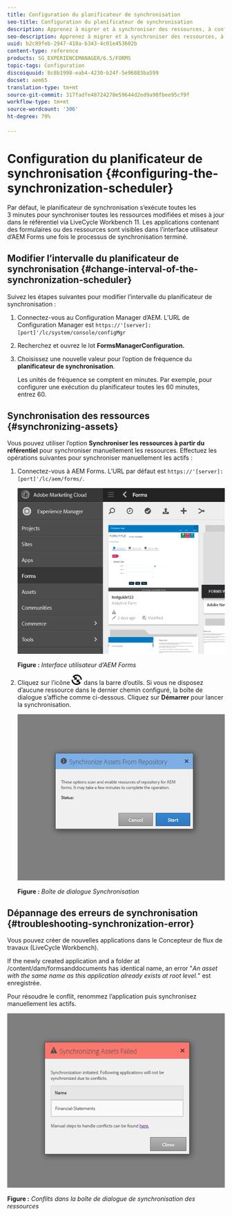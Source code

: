 ```yaml
---
title: Configuration du planificateur de synchronisation
seo-title: Configuration du planificateur de synchronisation
description: Apprenez à migrer et à synchroniser des ressources, à configurer le planificateur de synchronisation et à organiser les ressources dans des dossiers.
seo-description: Apprenez à migrer et à synchroniser des ressources, à configurer le planificateur de synchronisation et à organiser les ressources dans des dossiers.
uuid: b2c89feb-2947-418a-b343-4c01e453602b
content-type: reference
products: SG_EXPERIENCEMANAGER/6.5/FORMS
topic-tags: Configuration
discoiquuid: 8c8b1998-eab4-4230-b24f-5e96883ba599
docset: aem65
translation-type: tm+mt
source-git-commit: 317fadfe48724270e59644d2ed9a90fbee95cf9f
workflow-type: tm+mt
source-wordcount: '306'
ht-degree: 79%

---
```



# Configuration du planificateur de synchronisation {#configuring-the-synchronization-scheduler}

Par défaut, le planificateur de synchronisation s’exécute toutes les 3 minutes pour synchroniser toutes les ressources modifiées et mises à jour dans le référentiel via LiveCycle Workbench 11. Les applications contenant des formulaires ou des ressources sont visibles dans l’interface utilisateur d’AEM Forms une fois le processus de synchronisation terminé.

## Modifier l’intervalle du planificateur de synchronisation {#change-interval-of-the-synchronization-scheduler}

Suivez les étapes suivantes pour modifier l’intervalle du planificateur de synchronisation :

1. Connectez-vous au Configuration Manager d’AEM. L’URL de Configuration Manager est `https://'[server]:[port]'/lc/system/console/configMgr`

1. Recherchez et ouvrez le lot **FormsManagerConfiguration.**

1. Choisissez une nouvelle valeur pour l’option de fréquence du **planificateur de synchronisation**.

   Les unités de fréquence se comptent en minutes. Par exemple, pour configurer une exécution du planificateur toutes les 60 minutes, entrez 60.

## Synchronisation des ressources {#synchronizing-assets}

Vous pouvez utiliser l’option **Synchroniser les ressources à partir du référentiel** pour synchroniser manuellement les ressources. Effectuez les opérations suivantes pour synchroniser manuellement les actifs :

1. Connectez-vous à AEM Forms. L’URL par défaut est `https://'[server]:[port]'/lc/aem/forms/`.

   ![Interface utilisateur d’AEM Forms](assets/aem_forms_ui.png)

   **Figure :** *Interface utilisateur d’AEM Forms*

1. Cliquez sur l’icône ![aem6forms_sync](assets/aem6forms_sync.png) dans la barre d’outils. Si vous ne disposez d’aucune ressource dans le dernier chemin configuré, la boîte de dialogue s’affiche comme ci-dessous. Cliquez sur **Démarrer** pour lancer la synchronisation.

   ![Boîte de dialogue de synchronisation](assets/migrate-and-syncronize.png)

   **Figure :** *Boîte de dialogue Synchronisation*

## Dépannage des erreurs de synchronisation {#troubleshooting-synchronization-error}

Vous pouvez créer de nouvelles applications dans le Concepteur de flux de travaux (LiveCycle Workbench).

If the newly created application and a folder at /content/dam/formsanddocuments has identical name, an error &quot;*An asset with the same name as this application already exists at root level.*&quot; est enregistrée.

Pour résoudre le conflit, renommez l’application puis synchronisez manuellement les actifs.

![Conflits dans la boîte de dialogue de synchronisation des ressources](assets/sync-conflict.png)

**Figure :** *Conflits dans la boîte de dialogue de synchronisation des ressources*
